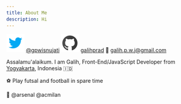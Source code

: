 ```yaml
---
title: About Me
description: Hi
---
```


![Twitter](./icons8-twitter.svg) [@gpwisnujati](https://twitter.com/gpwisnujati)
![Github](./icons8-github.svg) [galihprad](https://github.com/galihprad)
📩 galih.p.w.j@gmail.com

Assalamu'alaikum. I am Galih, Front-End/JavaScript Developer from [Yogyakarta](https://id.wikipedia.org/wiki/Daerah_Istimewa_Yogyakarta), Indonesia 🇮🇩

⚽ Play futsal and football in spare time

🎉 @arsenal @acmilan
